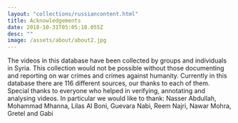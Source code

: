 ```yaml
---
layout: "collections/russiancontent.html"
title: Acknowledgements
date: 2018-10-31T05:05:18.055Z
desc: ""
image: /assets/about/about2.jpg
---
```


The videos in this database have been collected by groups and individuals in Syria. This collection would not be possible without those documenting and reporting on war crimes and crimes against humanity. Currently in this database there are 116 different sources, our thanks to each of them.
Special thanks to everyone who helped in verifying, annotating and analysing videos. In particular we would like to thank:
Nasser Abdullah, Mohammad Mhanna, Lilas Al Boni, Guevara Nabi, Reem Najri, Nawar Mohra, Gretel and Gabi
